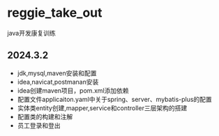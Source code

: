 # reggie_take_out
java开发康复训练
## 2024.3.2
+ jdk,mysql,maven安装和配置
+ idea,navicat,postmanan安装
+ idea创建maven项目，pom.xml添加依赖
+ 配置文件applicaiton.yaml中关于spring、server、mybatis-plus的配置
+ 实体类entity创建,mapper,service和controller三层架构的搭建
+ 配置类的构建和注解
+ 员工登录和登出
